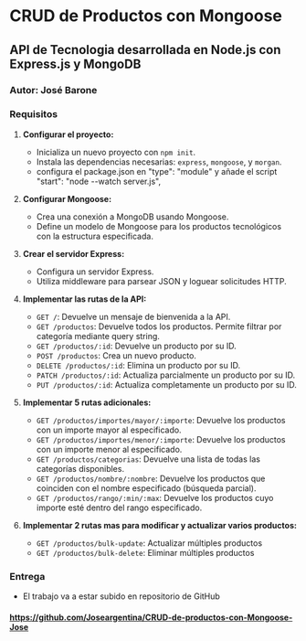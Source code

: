 # CRUD de Productos con Mongoose
## API de Tecnologia desarrollada en Node.js con Express.js y MongoDB
### Autor: José Barone

### Requisitos

1. **Configurar el proyecto:**
   - Inicializa un nuevo proyecto con `npm init`.
   - Instala las dependencias necesarias: `express`, `mongoose`, y `morgan`.
   - configura el package.json en "type": "module" y añade el script "start": "node --watch server.js", 

2. **Configurar Mongoose:**
   - Crea una conexión a MongoDB usando Mongoose.
   - Define un modelo de Mongoose para los productos tecnológicos con la estructura especificada.

3. **Crear el servidor Express:**
   - Configura un servidor Express.
   - Utiliza middleware para parsear JSON y loguear solicitudes HTTP.

4. **Implementar las rutas de la API:**
   - `GET /`: Devuelve un mensaje de bienvenida a la API.
   - `GET /productos`: Devuelve todos los productos. Permite filtrar por categoría mediante query string.
   - `GET /productos/:id`: Devuelve un producto por su ID.
   - `POST /productos`: Crea un nuevo producto.
   - `DELETE /productos/:id`: Elimina un producto por su ID.
   - `PATCH /productos/:id`: Actualiza parcialmente un producto por su ID.
   - `PUT /productos/:id`: Actualiza completamente un producto por su ID.

5. **Implementar 5 rutas adicionales:**
   - `GET /productos/importes/mayor/:importe`: Devuelve los productos con un importe mayor al especificado.
   - `GET /productos/importes/menor/:importe`: Devuelve los productos con un importe menor al especificado.
   - `GET /productos/categorias`: Devuelve una lista de todas las categorías disponibles.
   - `GET /productos/nombre/:nombre`: Devuelve los productos que coinciden con el nombre especificado (búsqueda parcial).
   - `GET /productos/rango/:min/:max`: Devuelve los productos cuyo importe esté dentro del rango especificado.
 
6. **Implementar 2 rutas mas para modificar y actualizar varios productos:** 
   - `GET /productos/bulk-update`: Actualizar múltiples productos
   - `GET /productos/bulk-delete`: Eliminar múltiples productos

### Entrega

- El trabajo va a estar subido en repositorio de GitHub 
#### https://github.com/Joseargentina/CRUD-de-productos-con-Mongoose-Jose
